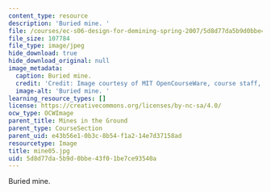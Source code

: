 ```yaml
---
content_type: resource
description: 'Buried mine. '
file: /courses/ec-s06-design-for-demining-spring-2007/5d8d77da5b9d0bbe43f01be7ce93540a_mine05.jpg
file_size: 107784
file_type: image/jpeg
hide_download: true
hide_download_original: null
image_metadata:
  caption: Buried mine.
  credit: 'Credit: Image courtesy of MIT OpenCourseWare, course staff, and students.'
  image-alt: 'Buried mine. '
learning_resource_types: []
license: https://creativecommons.org/licenses/by-nc-sa/4.0/
ocw_type: OCWImage
parent_title: Mines in the Ground
parent_type: CourseSection
parent_uid: e43b56e1-0b3c-8b54-f1a2-14e7d37158ad
resourcetype: Image
title: mine05.jpg
uid: 5d8d77da-5b9d-0bbe-43f0-1be7ce93540a
---
```

Buried mine. 